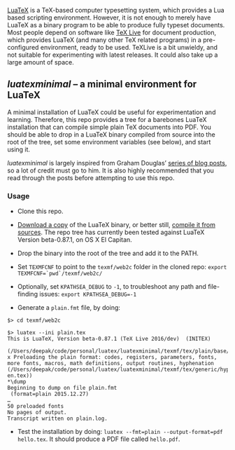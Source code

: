 [LuaTeX] is a TeX-based computer typesetting system, which provides a Lua based scripting environment. However, it is not enough to merely have LuaTeX as a binary program to be able to produce fully typeset documents. Most people depend on software like [TeX Live] for document production, which provides LuaTeX (and many other TeX related programs) in a pre-configured environment, ready to be used. TeXLive is a bit unwieldy, and not suitable for experimenting with latest releases. It could also take up a large amount of space.

[LuaTeX]:http://www.luatex.org/
[TeX Live]:https://www.tug.org/texlive/

## _luatexminimal_ – a minimal environment for LuaTeX

A minimal installation of LuaTeX could be useful for experimentation and learning. Therefore, this repo provides a tree for a barebones LuaTeX installation that can compile simple plain TeX documents into PDF. You should be able to drop in a LuaTeX binary compiled from source into the root of the tree, set some environment variables (see below), and start using it.

_luatexminimal_ is largely inspired from Graham Douglas’ [series of blog posts](http://www.readytext.co.uk/?cat=30), so a lot of credit must go to him. It is also highly recommended that you read through the posts before attempting to use this repo.

### Usage
* Clone this repo.

* [Download a copy][dl] of the LuaTeX binary, or better still, [compile it from sources][svn]. The repo tree has currently been tested against LuaTeX Version beta-0.87.1, on OS X El Capitan.

[dl]:http://www.luatex.org/download.html
[svn]:https://foundry.supelec.fr/projects/luatex

* Drop the binary into the root of the tree and add it to the PATH.

* Set `TEXMFCNF` to point to the `texmf/web2c` folder in the cloned repo: ``export TEXMFCNF=`pwd`/texmf/web2c/``

* Optionally, set `KPATHSEA_DEBUG` to `-1`, to troubleshoot any path and file-finding issues: `export KPATHSEA_DEBUG=-1`

* Generate a `plain.fmt` file, by doing:
```
$> cd texmf/web2c

$> luatex --ini plain.tex
This is LuaTeX, Version beta-0.87.1 (TeX Live 2016/dev)  (INITEX)

(/Users/deepak/code/personal/luatex/luatexminimal/texmf/tex/plain/base/plain.te
x Preloading the plain format: codes, registers, parameters, fonts,
more fonts, macros, math definitions, output routines, hyphenation
(/Users/deepak/code/personal/luatex/luatexminimal/texmf/tex/generic/hyphen/hyph
en.tex))
*\dump
Beginning to dump on file plain.fmt
 (format=plain 2015.12.27)
…
50 preloaded fonts
No pages of output.
Transcript written on plain.log.
```
* Test the installation by doing: `luatex --fmt=plain --output-format=pdf  hello.tex`. It should produce a PDF file called `hello.pdf`.
